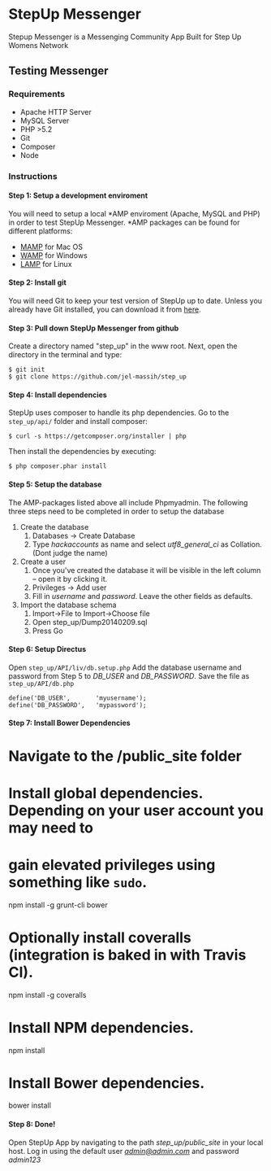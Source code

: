StepUp Messenger
====================

Stepup Messenger is a Messenging Community App Built for Step Up Womens Network


## Testing Messenger

### Requirements

* Apache HTTP Server
* MySQL Server
* PHP >5.2
* Git
* Composer
* Node

### Instructions

#### Step 1: Setup a development enviroment
You will need to setup a local *AMP enviroment (Apache, MySQL and PHP) in order to test StepUp Messenger. *AMP packages can be found for different platforms:

* [MAMP](http://www.mamp.info/en/index.html) for Mac OS
* [WAMP](http://www.wampserver.com/en/) for Windows
* [LAMP](https://help.ubuntu.com/community/ApacheMySQLPHP) for Linux

#### Step 2: Install git
You will need Git to keep your test version of StepUp up to date. Unless you already have Git installed, you can download it from [here](http://git-scm.com/).

#### Step 3: Pull down StepUp Messenger from github
Create a directory named "step_up" in the www root. Next, open the directory in the terminal and type:

```
$ git init
$ git clone https://github.com/jel-massih/step_up
```
#### Step 4: Install dependencies
StepUp uses composer to handle its php dependencies. Go to the `step_up/api/` folder and install composer:

```
$ curl -s https://getcomposer.org/installer | php
``` 
Then install the dependencies by executing:

```
$ php composer.phar install
```

#### Step 5: Setup the database
The AMP-packages listed above all include Phpmyadmin. The following three steps need to be completed in order to setup the database

1. Create the database
   1. Databases -> Create Database  
   2. Type *hackaccounts* as name and select *utf8_general_ci* as Collation. (Dont judge the name)
2. Create a user  
   1. Once you've created the database it will be visible in the left column – open it by clicking it.
   2. Privileges -> Add user
   3. Fill in *username* and *password*. Leave the other fields as defaults.
3. Import the database schema
   1. Import->File to Import->Choose file
   2. Open step_up/Dump20140209.sql
   3. Press Go  

#### Step 6: Setup Directus
Open `step_up/API/liv/db.setup.php` Add the database username and password from Step 5 to *DB_USER* and *DB_PASSWORD*. Save the file as ```step_up/API/db.php```

```
define('DB_USER', 		'myusername');
define('DB_PASSWORD',	'mypassword');
```
#### Step 7: Install Bower Dependencies

# Navigate to the /public_site folder

# Install global dependencies.  Depending on your user account you may need to
# gain elevated privileges using something like `sudo`.
npm install -g grunt-cli bower

# Optionally install coveralls (integration is baked in with Travis CI).
npm install -g coveralls

# Install NPM dependencies.
npm install

# Install Bower dependencies.
bower install



#### Step 8: Done!
Open StepUp App by navigating to the path *step_up/public_site* in your local host. Log in using the default user *admin@admin.com* and password *admin123*
